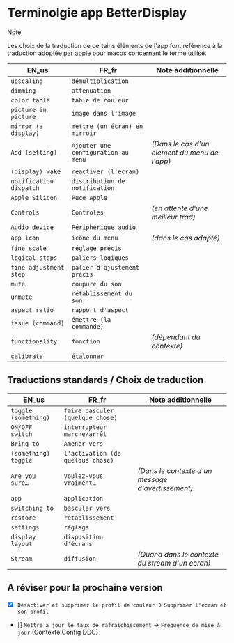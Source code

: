 # Terminolgie app BetterDisplay

> [!NOTE] 
> Les choix de la traduction de certains éléments de l'app font référence à la traduction adoptée par apple pour macos concernant le terme utilisé.

| EN_us      | FR_fr             | Note additionnelle |
|------------|-------------------|--------------------|
|`upscaling` | `démultiplication`|
|`dimming` | `attenuation`|
|`color table` | `table de couleur`|
|`picture in picture` | `image dans l'image`|
|`mirror (a display)` | `mettre (un écran) en mirroir`|
|`Add (setting)` | `Ajouter une configuration au menu` | _(Dans le cas d'un element du menu de l'app)_|
|`(display) wake` | `réactiver (l'écran)`|
|`notification dispatch` | `distribution de notification`|
|`Apple Silicon` | `Puce Apple`|
|`Controls` | `Controles` | _(en attente d'une meilleur trad)_|
|`Audio device` | `Périphérique audio`|
|`app icon` | `icône du menu` | _(dans le cas adapté)_|
|`fine scale` | `réglage précis`|
|`logical steps` | `paliers logiques`|
|`fine adjustment step` | `palier d’ajustement précis`|
|`mute` | `coupure du son`|
|`unmute` | `rétablissement du son`|
|`aspect ratio` | `rapport d'aspect`|
|`issue (command)` | `émettre (la commande)`|
|`functionality` | `fonction` | _(dépendant du contexte)_|
|`calibrate` | `étalonner`|

## Traductions standards / Choix de traduction
| EN_us      | FR_fr             | Note additionnelle |
|------------|-------------------|--------------------|
|`toggle (something)` | `faire basculer (quelque chose)`|
|`ON/OFF switch` | `interrupteur marche/arrêt`|
|`Bring to` | `Amener vers` |
|`(something) toggle` | `l'activation (de quelque chose)`|
|`Are you sure…` | `Voulez-vous vraiment…` | _(Dans le contexte d'un message d'avertissement)_|
|`app` | `application` |
|`switching to` | `basculer vers`|
|`restore` | `rétablissement`|
|`settings` | `réglage`|
|`display layout` | `disposition d'écrans`|
|`Stream` | `diffusion` | _(Quand dans le contexte du stream d'un écran)_|

## A réviser pour la prochaine version

- [x] `Désactiver et supprimer le profil de couleur` -> `Supprimer l'écran et son profil`
- [] `Mettre à jour le taux de rafraichissement` -> `Frequence de mise à jour` (Contexte Config DDC)

